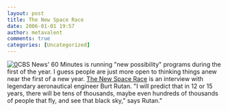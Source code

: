 ```yaml
---
layout: post
title: The New Space Race
date: 2006-01-01 19:57
author: metavalent
comments: true
categories: [Uncategorized]
---
```

<!--Lead Photo --><a href="http://www.cbsnews.com/stories/2005/12/28/60minutes/main1167418.shtml"><img src="http://awebcamdarkly.com/images/60_minutes_logo.gif" border="0" alt="0" /></a><!-- Commentary -->CBS News' 60 Minutes is running "new possibility" programs during the first of the year.  I guess people are just more open to thinking things anew near the first of a new year. <a href="http://www.cbsnews.com/stories/2005/12/28/60minutes/main1167418.shtml">The New Space Race</a> is an interview with legendary aeronautical engineer Burt Rutan. "I will predict that in 12 or 15 years, there will be tens of thousands, maybe even hundreds of thousands of people that fly, and see that black sky," says Rutan."
